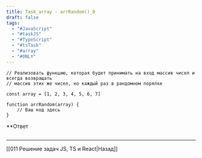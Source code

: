 ```yaml
---
title: Task_array - arrRandom()_0
draft: false
tags:
  - "#JavaScript"
  - "#taskJS"
  - "#TypeScript"
  - "#tsTask"
  - "#array"
  - "#ONLY"
---
```

```JS
// Реализовать функцию, которая будет принимать на вход массив чисел и всегда возвращать
// массив этих же чисел, но каждый раз в рандомном порялке

const array = [1, 2, 3, 4, 5, 6, 7]

function arrRandom(array) {
	// Ваш код здесь
}
```

**Ответ

```js

```

___

[[011 Решение задач JS, TS и React|Назад]]